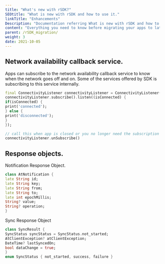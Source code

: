 ```yaml
---
title: "What's new with rSDK?"
SEOtitle: "What is new with rSDK and how to use it."
linkTitle: "Enhancements"
Description: "Documentation referring What is new with rSDK and how to use it."
content: "Everything you need to know before migrating your apps to latest rSDK changes."
parent: /rSDK_migration/
weight: 3
date: 2021-10-05
---
```


## Network availability callback service.

Apps can subscribe to the network availability callback service to know when
the network goes off and on. Some of the services offered by SDK is
subscribing to this service internally.

 ```dart
final ConnectivityListener connectivityListener = ConnectivityListener();
connectivityListener.subscribe().listen((isConnected) {
if(isConnected) {
print('connected');
} else {
print('disconnected');
}
});

// call this when app is closed or you no longer need the subscription
connectivityListener.unSubscribe() 
```

## Response objects.

Notification Response Object.

```dart
class AtNotification {
late String id;
late String key;
late String from;
late String to;
late int epochMillis;
String? value;
String? operation;
}
```

Sync Response Object

```dart
class SyncResult {
SyncStatus syncStatus = SyncStatus.not_started;
AtClientException? atClientException;
DateTime? lastSyncedOn;
bool dataChange = true;
}
enum SyncStatus { not_started, success, failure }
```